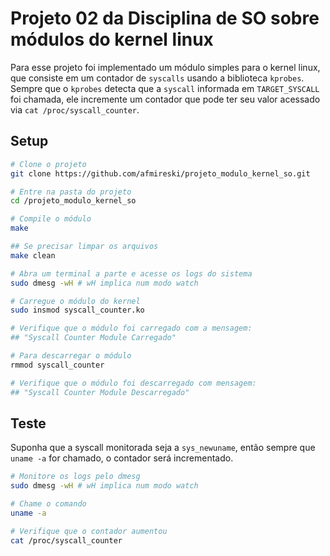 # Projeto 02 da Disciplina de SO sobre módulos do kernel linux

Para esse projeto foi implementado um módulo simples para o kernel linux, que consiste em um contador de `syscalls` usando a biblioteca `kprobes`.  
Sempre que o `kprobes` detecta que a `syscall` informada em `TARGET_SYSCALL` foi chamada, ele incremente um contador que pode ter seu valor acessado via `cat /proc/syscall_counter`.

## Setup
```bash
# Clone o projeto
git clone https://github.com/afmireski/projeto_modulo_kernel_so.git

# Entre na pasta do projeto
cd /projeto_modulo_kernel_so

# Compile o módulo
make

## Se precisar limpar os arquivos
make clean

# Abra um terminal a parte e acesse os logs do sistema
sudo dmesg -wH # wH implica num modo watch

# Carregue o módulo do kernel
sudo insmod syscall_counter.ko

# Verifique que o módulo foi carregado com a mensagem:
## "Syscall Counter Module Carregado"

# Para descarregar o módulo
rmmod syscall_counter

# Verifique que o módulo foi descarregado com mensagem:
## "Syscall Counter Module Descarregado"
```

## Teste
Suponha que a syscall monitorada seja a `sys_newuname`, então sempre que `uname -a` for chamado, o contador será incrementado.
```bash
# Monitore os logs pelo dmesg
sudo dmesg -wH # wH implica num modo watch

# Chame o comando
uname -a

# Verifique que o contador aumentou
cat /proc/syscall_counter
```

